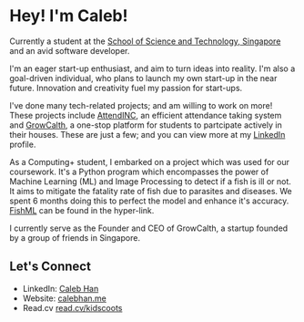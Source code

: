 # Hey! I'm Caleb!

Currently a student at the [School of Science and Technology, Singapore](https://sst.edu.sg/) and an avid software developer.

I'm an eager start-up enthusiast, and aim to turn ideas into reality. I'm also a goal-driven individual, who plans to launch my own start-up in the near future. Innovation and creativity fuel my passion for start-ups.

I've done many tech-related projects; and am willing to work on more! These projects include [AttendINC](https://exisst.sstinc.org/), an efficient attendance taking system and [GrowCalth](https://apps.apple.com/sg/app/growcalth/id6456388202), a one-stop platform for students to partcipate actively in their houses. These are just a few; and you can view more at my [LinkedIn](https://www.linkedin.com/in/caleb-han-792349235/) profile.

As a Computing+ student, I embarked on a project which was used for our coursework. It's a Python program which encompasses the power of Machine Learning (ML) and Image Processing to detect if a fish is ill or not. It aims to mitigate the fatality rate of fish due to parasites and diseases. We spent 6 months doing this to perfect the model and enhance it's accuracy. [FishML](https://github.com/kidscoots101/FishML) can be found in the hyper-link.

I currently serve as the Founder and CEO of GrowCalth, a startup founded by a group of friends in Singapore.

## Let's Connect

- LinkedIn: [Caleb Han](https://www.linkedin.com/in/caleb-han-792349235/)
- Website: [calebhan.me](https://calebhan.me)
- Read.cv [read.cv/kidscoots](https://read.cv/kidscoots)

<!---
kidscoots101/kidscoots10
1 is a ✨ special ✨ repository because its `README.md` (this file) appears on your GitHub profile.
You can click the Preview link to take a look at your changes.
--->
